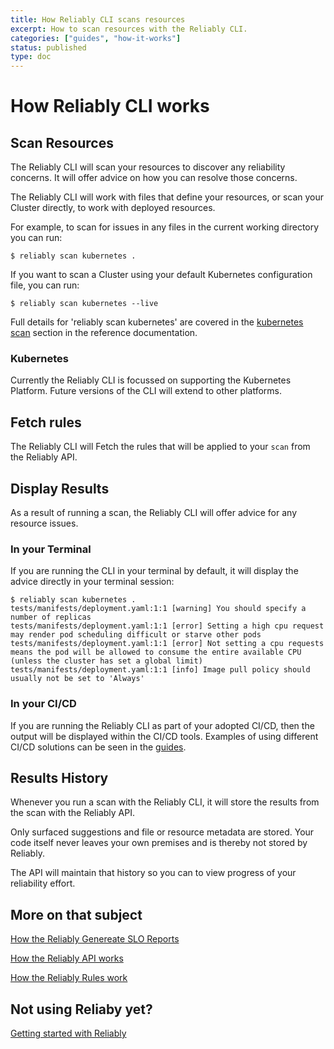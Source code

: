 ```yaml
---
title: How Reliably CLI scans resources
excerpt: How to scan resources with the Reliably CLI.
categories: ["guides", "how-it-works"]
status: published
type: doc
---
```

# How Reliably CLI works

## Scan Resources

The Reliably CLI will scan your resources to discover any reliability concerns.
It will offer advice on how you can resolve those concerns.

The Reliably CLI will work with files that define your resources, or scan your Cluster directly, to work with deployed resources.

For example, to scan for issues in any files in the current working directory
you can run:

```console
$ reliably scan kubernetes .
```

If you want to scan a Cluster using your default Kubernetes configuration file,
you can run:

```console
$ reliably scan kubernetes --live
```

Full details for 'reliably scan kubernetes' are covered in the
[kubernetes scan][reliably-scan-kubernetes] section in the reference documentation.

[reliably-scan-kubernetes]: /reference/cli/reliably-scan-kubernetes/

### Kubernetes

Currently the Reliably CLI is focussed on supporting the Kubernetes Platform.
Future versions of the CLI will extend to other platforms.

## Fetch rules

The Reliably CLI will Fetch the rules that will be applied to your `scan`
from the Reliably API.

## Display Results

As a result of running a scan, the Reliably CLI will offer advice for any resource issues.

### In your Terminal

If you are running the CLI in your terminal by default, it will display the advice directly in your terminal session:

```console
$ reliably scan kubernetes .
tests/manifests/deployment.yaml:1:1 [warning] You should specify a number of replicas
tests/manifests/deployment.yaml:1:1 [error] Setting a high cpu request may render pod scheduling difficult or starve other pods
tests/manifests/deployment.yaml:1:1 [error] Not setting a cpu requests means the pod will be allowed to consume the entire available CPU (unless the cluster has set a global limit)
tests/manifests/deployment.yaml:1:1 [info] Image pull policy should usually not be set to 'Always'
```

### In your CI/CD

If you are running the Reliably CLI as part of your adopted CI/CD, then the
output will be displayed within the CI/CD tools. Examples of using different
CI/CD solutions can be seen in the [guides][ci-pipeline].

[ci-pipeline]: /guides/ci-pipeline/

## Results History

Whenever you run a scan with the Reliably CLI, it will store the results from
the scan with the Reliably API.

Only surfaced suggestions and file or resource metadata are stored. Your code
itself never leaves your own premises and is thereby not stored by Reliably.

The API will maintain that history so you can to view progress of your
reliability effort.

## More on that subject

[How the Reliably Genereate SLO Reports](/docs/guides/how-it-works/slo-reports/)

[How the Reliably API works](/docs/guides/how-it-works/api/)

[How the Reliably Rules work](/docs/guides/how-it-works/rules/)

## Not using Reliaby yet?

[Getting started with Reliably](/docs/getting-started/)
